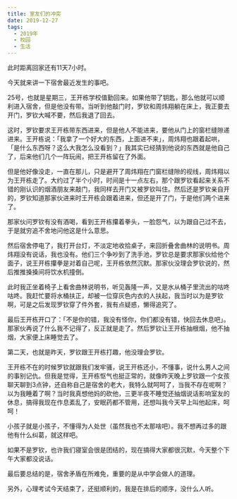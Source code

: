 ```yaml
---
title: 室友们的冲突
date: 2019-12-27
tags:
  - 2019年
  - 校园
  - 生活
---
```


此时距离回家还有11天7小时。

今天就来讲一下宿舍最近发生的事吧。

25号，也就是星期三，王开栋学校值勤回来。如果他带了钥匙，那么他就可以顺利进入宿舍，但是他没有带。当听到他敲门时，罗钦和周炜翔躺在床上，我正要去开门，罗钦大喊不要，然后我退了回去。

这时，罗钦要求王开栋带东西进来，但是他人不能进来，要他从门上的窗栏缝隙递进来。王开栋说：「我拿了一个好大的东西，上面进不来」，周炜翔也跟着起哄，「是什么东西呀？这么大我怎么没看到？」我其实已经猜到他说的东西就是他自己了，后来他们几个一阵玩闹，把王开栋留在了外面。

但是他好像没走，一直在那儿，只是避开了周炜翔在门窗栏缝隙的视线，周炜翔以为王开栋走了。大约过了半个小时，时间是十一点左右，那个跟罗钦看起来关系不错的刚认识的烟酒朋友来敲门，我同样去开门又被罗钦叫住。然后还是罗钦亲自开的，罗钦知道那家伙进来时王开栋会跟着进来，但还是开了门，于是他们两个进来了。

那家伙问罗钦有没有酒喝，看到王开栋攥着拳头，一脸怨气，以为跟自己过不去，于是就穷追不舍地问他这是什么意思。

然后宿舍停电了，我打开台灯，不淡定地收拾桌子，来回折叠舍曲林的说明书。周炜翔没有说话，我也没有。他们三个争吵到了洗手池，罗钦总是要求那家伙给他个面子，说王开栋攥拳是对着自己呢，王开栋依然沉默。那家伙没理会罗钦说的，然后推推搡搡间将饮水机撞倒。

此时我正坐着椅子上看舍曲林说明书，听见轰隆一声，又是水从桶子里流出的咕咚咕咚。我赶忙要将水桶扶正，却被一位穿灰色内衣的人扶起，我当时以为是罗钦啊，可是之后发现罗钦穿了件外套，我有点疑惑，懒得追究了。

最后王开栋开口了：「不是你的错，我没有怪你，你们都没有错，快回去休息吧」。那家伙再说了什么我不记得了，反正就是走了。然后罗钦让王开栋抽根烟，他不抽烟，大家便上床睡觉去了。

第二天，也就是昨天，罗钦跟王开栋打趣，他没理会罗钦。

王开栋不在的时候罗钦就跟我们发牢骚，说王开栋还小，不懂事，说什么男人之间的事别记仇。但我是觉得，王开栋怄气也挺正常的，就像昨天晚上罗钦跟一个女孩聊天聊到3点钟，还自称自己是宿舍的老大，我特么就呵呵了，当我不存在呢啊？以为我睡着了啊？当时我真想他妈的砍他，三更半夜不睡觉还抽烟说话影响室友的休息，搞得我现在作息紊乱了，安眠药都不管用，还想叫我今天早上叫他起床，呵呵！

小孩子就是小孩子，不懂得为人处世（虽然我也不太那啥吧）。我不想再过多的跟他有什么纠葛，就这样吧。

如果不是罗钦，也许我们寝室会很是团结的，现在搞得大家都很沉默，今天整个下午大家都没说话。

最后要总结的是，宿舍矛盾在所难免，重要的是从中学会做人的道理。

另外，心理考试今天结束了，还挺顺利的，我是在排后的顺序，没什么人听。
